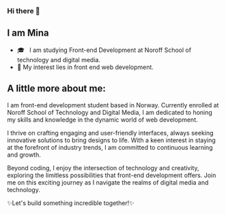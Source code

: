 ### Hi there 👋

## I am Mina

- 🎓 &nbsp; I am studying Front-end Development at Noroff School of technology and digital media.
- 🤔 My interest lies in front end web development.

## A little more about me: 

 I am front-end development student based in Norway. 
Currently enrolled at Noroff School of Technology and Digital Media, I am dedicated to honing my skills and knowledge in the dynamic world of web development.

I thrive on crafting engaging and user-friendly interfaces, always seeking innovative solutions to bring designs to life. With a keen interest in staying at the forefront of industry trends, I am committed to continuous learning and growth.

Beyond coding, I enjoy the intersection of technology and creativity, exploring the limitless possibilities that front-end development offers. Join me on this exciting journey as I navigate the realms of digital media and technology.

✨Let's build something incredible together!✨
<!--
**Minu321/Minu321** is a ✨ _special_ ✨ repository because its `README.md` (this file) appears on your GitHub profile.

Here are some ideas to get you started:

- 🎓 &nbsp; Studying Computer Science & Engineering at University of Petroleum & Energy Studies Dehradun.

- 🌱 I’m currently learning ...
- 👯 I’m looking to collaborate on ...
- 🤔 I’m looking for help with ...
- 💬 Ask me about ...
- 📫 How to reach me: ...
- 😄 Pronouns: ...
- ⚡ Fun fact: ...
-->
